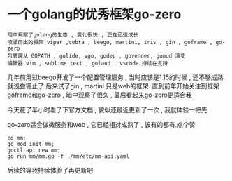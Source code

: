 # 一个golang的优秀框架go-zero


    暗中观察了golang的生态 , 变化很快 , 正在迅速成长
    喷涌而出的框架 viper ,cobra , beego, martini, iris , gin , goframe , go-zero
    包管理从 GOPATH , golide, vgo, godep , govender, gomod 演变
    编辑器 vim , sublime text , goland , vscode 持续在支持

几年前用过beego开发了一个配置管理服务 , 当时应该是1.15的时候 , 还不够成熟. 就浅尝辄止了.后来试了gin , martini 只是web的框架.
直到前年开始关注到框架 goframe和go-zero , 暗中观察了很久 , 最后看起来go-zero更适合我

今天花了半小时看了下官方文档 , 貌似还最近更新了一次 , 我就体验一把先

go-zero适合做微服务和web , 它已经相对成熟了 , 该有的都有.点个赞

```shell
cd mm;
go mod init mm;
goctl api new mm;
go run mm/mm.go -f ./mm/etc/mm-api.yaml
```

后续的等我持续体验了再更新吧

